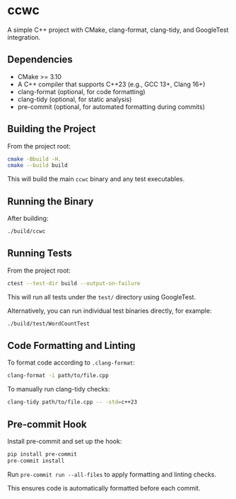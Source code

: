 


# ccwc

A simple C++ project with CMake, clang-format, clang-tidy, and GoogleTest integration.

## Dependencies

- CMake >= 3.10
- A C++ compiler that supports C++23 (e.g., GCC 13+, Clang 16+)
- clang-format (optional, for code formatting)
- clang-tidy (optional, for static analysis)
- pre-commit (optional, for automated formatting during commits)

## Building the Project

From the project root:

```bash
cmake -Bbuild -H.
cmake --build build
```

This will build the main `ccwc` binary and any test executables.

## Running the Binary

After building:

```bash
./build/ccwc
```

## Running Tests

From the project root:

```bash
ctest --test-dir build --output-on-failure
```

This will run all tests under the `test/` directory using GoogleTest.

Alternatively, you can run individual test binaries directly, for example:

```bash
./build/test/WordCountTest
```

## Code Formatting and Linting

To format code according to `.clang-format`:

```bash
clang-format -i path/to/file.cpp
```

To manually run clang-tidy checks:

```bash
clang-tidy path/to/file.cpp -- -std=c++23
```

## Pre-commit Hook

Install pre-commit and set up the hook:

```bash
pip install pre-commit
pre-commit install
```

Run `pre-commit run --all-files` to apply formatting and linting checks.

This ensures code is automatically formatted before each commit.